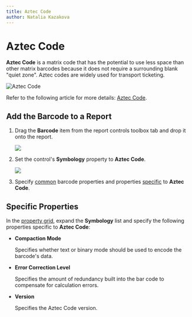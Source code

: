 ```yaml
---
title: Aztec Code
author: Natalia Kazakova
---
```

# Aztec Code

**Aztec Code** is a matrix code that has the potential to use less space than other matrix barcodes because it does not require a surrounding blank "quiet zone". Aztec codes are widely used for transport ticketing.

![Aztec Code](~/reporting-for-desktop/images/bar-code-aztec-code.png)

Refer to the following article for more details: [Aztec Code](https://en.wikipedia.org/wiki/Aztec_Code).

## Add the Barcode to a Report

1. Drag the **Barcode** item from the report controls toolbox tab and drop it onto the report. 

    ![](~/reporting-for-desktop/images/drag-and-drop-barcode.png)

2. Set the control's **Symbology** property to **Aztec Code**. 

    ![](~/reporting-for-desktop/images/aztec-code-in-designer-win.png)

3. Specify [common](add-bar-codes-to-a-report.md) barcode properties and properties [specific](#specific-properties) to **Aztec Code**.

## Specific Properties

In the [property grid](../../report-designer-tools/ui-panels/property-grid-tabbed-view.md), expand the **Symbology** list and specify the following properties specific to **Aztec Code**:

- **Compaction Mode**

  Specifies whether text or binary mode should be used to encode the barcode's data.

- **Error Correction Level**

  Specifies the amount of redundancy built into the bar code to compensate for calculation errors.

- **Version**
  
  Specifies the Aztec Code version.